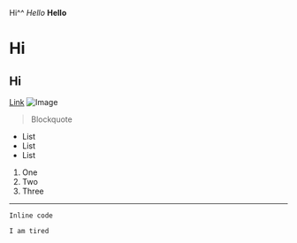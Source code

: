 Hi^^
*Hello*
**Hello**
# Hi
## Hi
[Link](https://en.wikipedia.org/wiki/Hello)
![Image](https://upload.wikimedia.org/wikipedia/commons/8/86/Wikipedia_Hello_World_Graphic.svg)
>Blockquote
* List
* List
* List
1. One
2. Two
3. Three
---
`Inline code`
```
I am tired
```


